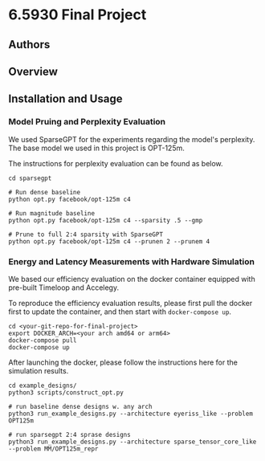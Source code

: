 # 6.5930 Final Project

## Authors

## Overview

## Installation and Usage

### Model Pruing and Perplexity Evaluation

We used SparseGPT for the experiments regarding the model's perplexity. The base model we used in this project is OPT-125m. 

The instructions for perplexity evaluation can be found as below. 

```shell
cd sparsegpt

# Run dense baseline
python opt.py facebook/opt-125m c4

# Run magnitude baseline
python opt.py facebook/opt-125m c4 --sparsity .5 --gmp

# Prune to full 2:4 sparsity with SparseGPT
python opt.py facebook/opt-125m c4 --prunen 2 --prunem 4
```

### Energy and Latency Measurements with Hardware Simulation

We based our efficiency evaluation on the docker container equipped with pre-built Timeloop and Accelegy.

To reproduce the efficiency evaluation results, please first pull the docker first to update the container, and then start with `docker-compose up`. 

```
cd <your-git-repo-for-final-project>
export DOCKER_ARCH=<your arch amd64 or arm64>
docker-compose pull
docker-compose up
```

After launching the docker, please follow the instructions here for the simulation results.

```shell
cd example_designs/
python3 scripts/construct_opt.py

# run baseline dense designs w. any arch
python3 run_example_designs.py --architecture eyeriss_like --problem OPT125m

# run sparsegpt 2:4 sprase designs
python3 run_example_designs.py --architecture sparse_tensor_core_like --problem MM/OPT125m_repr
```
